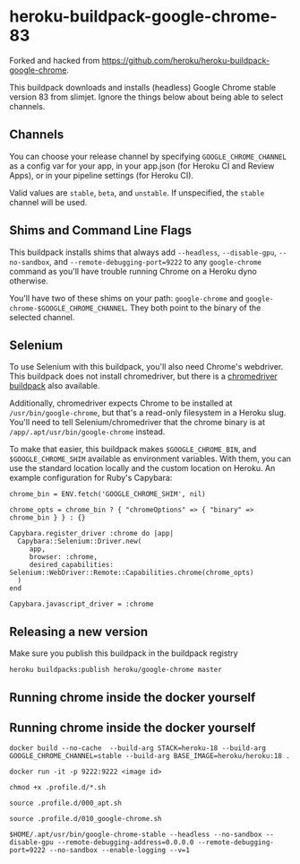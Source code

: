 # heroku-buildpack-google-chrome-83

Forked and hacked from https://github.com/heroku/heroku-buildpack-google-chrome.

This buildpack downloads and installs (headless) Google Chrome stable version 83 from slimjet. Ignore the things below about being able to select channels.

## Channels

You can choose your release channel by specifying `GOOGLE_CHROME_CHANNEL` as
a config var for your app, in your app.json (for Heroku CI and Review Apps),
or in your pipeline settings (for Heroku CI).

Valid values are `stable`, `beta`, and `unstable`. If unspecified, the `stable`
channel will be used.

## Shims and Command Line Flags

This buildpack installs shims that always add `--headless`, `--disable-gpu`,
`--no-sandbox`, and `--remote-debugging-port=9222` to any `google-chrome`
command as you'll have trouble running Chrome on a Heroku dyno otherwise.

You'll have two of these shims on your path: `google-chrome` and
`google-chrome-$GOOGLE_CHROME_CHANNEL`. They both point to the binary of
the selected channel.

## Selenium

To use Selenium with this buildpack, you'll also need Chrome's webdriver.
This buildpack does not install chromedriver, but there is a
[chromedriver buildpack](https://github.com/heroku/heroku-buildpack-chromedriver)
also available.

Additionally, chromedriver expects Chrome to be installed at `/usr/bin/google-chrome`,
but that's a read-only filesystem in a Heroku slug. You'll need to tell Selenium/chromedriver
that the chrome binary is at `/app/.apt/usr/bin/google-chrome` instead.

To make that easier, this buildpack makes `$GOOGLE_CHROME_BIN`, and
`$GOOGLE_CHROME_SHIM` available as environment variables. With them, you can
use the standard location locally and the custom location on Heroku. An example
configuration for Ruby's Capybara:

```
chrome_bin = ENV.fetch('GOOGLE_CHROME_SHIM', nil)

chrome_opts = chrome_bin ? { "chromeOptions" => { "binary" => chrome_bin } } : {}

Capybara.register_driver :chrome do |app|
  Capybara::Selenium::Driver.new(
     app,
     browser: :chrome,
     desired_capabilities: Selenium::WebDriver::Remote::Capabilities.chrome(chrome_opts)
  )
end

Capybara.javascript_driver = :chrome
```

## Releasing a new version

Make sure you publish this buildpack in the buildpack registry

`heroku buildpacks:publish heroku/google-chrome master`

## Running chrome inside the docker yourself

## Running chrome inside the docker yourself

`docker build --no-cache  --build-arg STACK=heroku-18 --build-arg GOOGLE_CHROME_CHANNEL=stable --build-arg BASE_IMAGE=heroku/heroku:18 .`

`docker run -it -p 9222:9222 <image id>`


`chmod +x .profile.d/*.sh`

`source .profile.d/000_apt.sh`

`source .profile.d/010_google-chrome.sh`

`$HOME/.apt/usr/bin/google-chrome-stable --headless --no-sandbox --disable-gpu --remote-debugging-address=0.0.0.0 --remote-debugging-port=9222 --no-sandbox --enable-logging --v=1`
